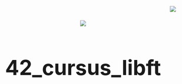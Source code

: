 <img align="right" src="https://badge42.herokuapp.com/api/project/idavoli-/libftm" />
<h1/>
<div align="center">
  <img  src="https://game.42sp.org.br/static/assets/achievements/libftm.png" />
  <h1>42_cursus_libft</h1>
</div>
